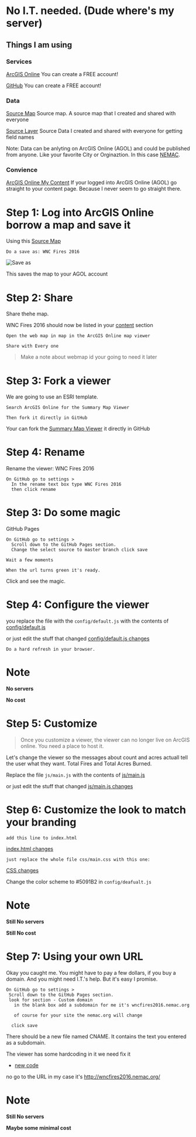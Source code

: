
# No I.T. needed. (Dude where's my server)

## Things I am using

### Services
[ArcGIS Online](http://www.arcgis.com/)
You can create a FREE account!

[GitHub](https://github.com/)
You can create a FREE account!


### Data

 [Source Map](http://www.arcgis.com/home/webmap/viewer.html?webmap=7a1f7ebd8d7f429b94335e8890561c4d)
 Source map.  A source map that I created and shared with everyone
 
[Source Layer](http://services1.arcgis.com/PwLrOgCfU0cYShcG/arcgis/rest/services/wnc_fires_2016/FeatureServer/1)
Source Data I created and shared with everyone for getting field names

Note: Data can be anlyting on ArcGIS Online (AGOL) and could be published from anyone. Like your favorite City or Orginaztion. In this case [NEMAC](https://nemac.unca.edu/).

### Convience
[ArcGIS Online My Content](http://www.arcgis.com/home/content.html)
If your logged into ArcGIS Online (AGOL) go straight to your content page.  Because I never seem to go straight there.


# Step 1: Log into ArcGIS Online borrow a map and save it

Using this [Source Map](http://www.arcgis.com/home/webmap/viewer.html?webmap=7a1f7ebd8d7f429b94335e8890561c4d)

```
Do a save as: WNC Fires 2016
```

![Save as](https://drive.google.com/file/d/0BykF_bN9fsvITXBKVWozUXRYRFk/view?usp=sharing)

This saves the map to your AGOL account


# Step 2: Share

Share thehe map.

WNC Fires 2016 should now be listed in your [content](http://www.arcgis.com/home/content.html) section

```
Open the web map in map in the ArcGIS Online map viewer
```

```
Share with Every one
```

> Make a note about webmap id your going to need it later


# Step 3: Fork a viewer

We are going to use an ESRI template.  

```
Search ArcGIS Online for the Summary Map Viewer 
```


```
Then fork it directly in GitHub
```


Your can fork the [Summary Map Viewer](https://github.com/Esri/summary-viewer-template) it directly in GitHub


# Step 4: Rename

Rename the viewer:  WNC Fires 2016 

```
On GitHub go to settings >  
  In the rename text box type WNC Fires 2016 
  then click rename
```

# Step 3: Do some magic

GitHub Pages

```
On GitHub go to settings >
  Scroll down to the GitHub Pages section.
  Change the select source to master branch click save
```

```
Wait a few moments
```

```
When the url turns green it's ready.  
```

Click and see the magic.


# Step 4: Configure the viewer


you replace the file with the ```config/default.js``` with the contents of 
[config/default.js](https://gist.github.com/daveism/f05a1c146d9d3f41e31efb0757e7dfce)


or just edit the stuff that changed
[config/default.js changes](https://gist.github.com/daveism/f05a1c146d9d3f41e31efb0757e7dfce/revisions)


```
Do a hard refresh in your browser.
```

# Note

**No servers**

**No cost**


# Step 5: Customize
> Once  you customize a viewer, the viewer can no longer live on ArcGIS online. 
> You need a place to host it.


Let's change the viewer so the messages about count and acres actuall tell the user what they want.  Total Fires and Total Acres Burned. 

Replace the file ```js/main.js``` with the contents of 
[js/main.js](https://gist.github.com/daveism/981289ab2730a7f1f148e6b991ef7020)

or just edit the stuff that changed
[js/main.js changes](https://gist.github.com/daveism/981289ab2730a7f1f148e6b991ef7020/revisions)

# Step 6: Customize the look to match your branding

```
add this line to index.html
```

[index.html changes](https://gist.github.com/daveism/9d02902697ffc62f4ccc4f67b7ce011e#file-ncgis-2017-index-no-dns-html-L16)

```
just replace the whole file css/main.css with this one:
```

[CSS changes](https://gist.github.com/daveism/aa4af8c979021671d9ec6ab37d729a60)


Change the color scheme to #5091B2 in ```config/deafualt.js```

# Note

**Still No servers**

**Still No cost**

# Step 7: Using your own URL

Okay you caught me.  You might have to pay a few dollars, if you buy a domain. And you might need I.T.'s help. But it's easy I promise.


```
On GitHub go to settings >
 Scroll down to the GitHub Pages section.
 look for section - Custom domain
   in the blank box add a subdomain for me it's wncfires2016.nemac.org
   
   of course for your site the nemac.org will change

  click save
```

There should be a new file named CNAME.  It contains the text you entered as a subdomain.

The viewer has some hardcoding in it we need fix it

- [new code](https://gist.github.com/daveism/d9d2cf2d34c5ee9b540ec5ca8abf4dab/revisions)

no go to the URL in my case it's http://wncfires2016.nemac.org/

# Note

**Still No servers**

**Maybe some minimal cost**
